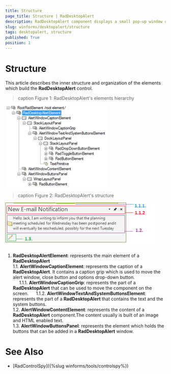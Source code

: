 ```yaml
---
title: Structure
page_title: Structure | RadDesktopAlert
description: RadDesktopAlert component displays a small pop-up window on the screen to notify the user that a specific event has occurred in the application. 
slug: winforms/desktopalert/structure
tags: desktopalert, structure
published: True
position: 1
---
```


# Structure

This article describes the inner structure and organization of the elements which build the __RadDesktopAlert__ control.

>caption Figure 1: RadDesktopAlert's elements hierarchy

![desktopalert-structure 002](images/desktopalert-structure002.png)

>caption Figure 2: RadDesktopAlert's structure

![desktopalert-structure 001](images/desktopalert-structure001.png)


1. __RadDesktopAlertElement__: represents the main element of a __RadDesktopAlert__  
  1\.1\. __AlertWindowCaptionElement__: represents the caption of a __RadDesktopAlert__. It contains a caption grip which is used to move the alert window, close button and options drop-down button.   
&nbsp;&nbsp;&nbsp;&nbsp;&nbsp;1\.1\.1\. __AlertWindowCaptionGrip__: represents the part of a __RadDesktopAlert__ that can be used to move the component on the screen. 
&nbsp;&nbsp;&nbsp;&nbsp;&nbsp;1\.1\.2\. __AlertWindowTextAndSystemButtonsElement__: represents the part of a __RadDesktopAlert__ that contains the text and the system buttons.<br>
  1\.2\. __AlertWindowContentElement__: represents the content of a __RadDesktopAlert__ component.The content usually is built of an image and HTML enabled text. <br>
  1\.3\. __AlertWindowButtonsPanel__: represents the element which holds the buttons that can be added in a __RadDesktopAlert__ window.<br>

# See Also

* [RadControlSpy]({%slug winforms/tools/controlspy%})
